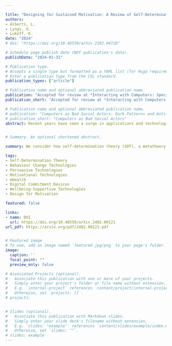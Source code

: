 ```yaml
---

title: "Designing for Sustained Motivation: A Review of Self-Determination Theory in Behaviour Change Technologies"
authors: 
- Alberts, L.
- Lyngs, U.
- Lukoff, K.
date: "2024"
# doi: "https://doi.org/10.48550/arXiv.2302.04720"

# Schedule page publish date (NOT publication's date).
publishDate: "2024-01-31"

# Publication type.
# Accepts a single type but formatted as a YAML list (for Hugo requirements).
# Enter a publication type from the CSL standard.
publication_types: ["article"]

# Publication name and optional abbreviated publication name.
publication: "Accepted for review at *Interacting with Computers: Special Issue on Self-Determination Theory in HCI*"
publication_short: "Accepted for review at *Interacting with Computers: Special Issue on Self-Determination Theory in HCI*"

# Publication name and optional abbreviated publication name.
# publication: "Computers as Bad Social Actors: Dark Patterns and Anti-Patterns in Interfaces that Act Socially"
# publication_short: "Computers as Bad Social Actors"
abstract: Recent years have seen a surge in applications and technologies aimed at motivating users to achieve personal goals and improve their wellbeing. However, these often fail to promote long-term behaviour change, and sometimes even backfire. We consider how self-determination theory (SDT), a metatheory of human motivation and wellbeing, can help explain why such technologies fail, and how they may better help users internalise the motivation behind their goals and make enduring changes in their behaviour. In this work, we systematically reviewed 15 papers in the ACM Digital Library that apply SDT to the design of behaviour change technologies (BCTs). We identified 50 suggestions for design features in BCTs, grounded in SDT, that researchers have applied to enhance user motivation. However, we find that SDT is often leveraged to optimise engagement with the technology itself rather than with the targeted behaviour change per se. When interpreted through the lens of SDT, the implication is that BCTs may fail to cultivate sustained changes in behaviour, as users' motivation depends on their enjoyment of the intervention, which may wane over time. An underexplored opportunity remains for designers to leverage SDT to support users to internalise the ultimate goals and value of certain behaviour changes, enhancing their motivation to sustain these changes in the long term.


# Summary. An optional shortened abstract.

summary: We consider how self-determination theory (SDT), a metatheory of human motivation and wellbeing, can help explain why such technologies fail, and how they may better help users internalise the motivation behind their goals and make enduring changes in their behaviour. By systematically reviewing 15 papers in the ACM Digital Library that apply SDT to the design of behaviour change technologies (BCTs), we evaluate suggestions in current work and highlight future opportunities.

tags:
- Self-Determination Theory
- Behaviour Change Technologies
- Persuasive Technologies
- Motivational Technologies
- mHealth
- Digital Commitment Devices
- Wellbeing-Supportive Technologies
- Design for Motivation

featured: false

links:
- name: DOI
  url: https://doi.org/10.48550/arXiv.2402.00121
url_pdf: https://arxiv.org/pdf/2402.00121.pdf


# Featured image
# To use, add an image named `featured.jpg/png` to your page's folder. 
image:
  caption: ''
  focal_point: ""
  preview_only: false

# Associated Projects (optional).
#   Associate this publication with one or more of your projects.
#   Simply enter your project's folder or file name without extension.
#   E.g. `internal-project` references `content/project/internal-project/index.md`.
#   Otherwise, set `projects: []`.
# projects:


# Slides (optional).
#   Associate this publication with Markdown slides.
#   Simply enter your slide deck's filename without extension.
#   E.g. `slides: "example"` references `content/slides/example/index.md`.
#   Otherwise, set `slides: ""`.
# slides: example
---
```



